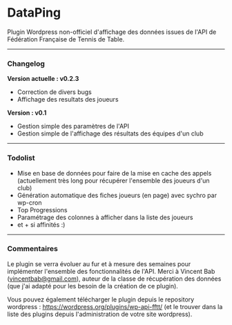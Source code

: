 # DataPing

Plugin Wordpress non-officiel d'affichage des données issues de l'API de Fédération Française de Tennis de Table.

----------------------------------------------------------------------------------

### Changelog

**Version actuelle : v0.2.3**

* Correction de divers bugs
* Affichage des resultats des joueurs

**Version : v0.1**

* Gestion simple des paramètres de l'API
* Gestion simple de l'affichage des résultats des équipes d'un club

----------------------------------------------------------------------------------

### Todolist

* Mise en base de données pour faire de la mise en cache des appels (actuellement très long pour récupérer l'ensemble des joueurs d'un club)
* Génération automatique des fiches joueurs (en page) avec sychro par wp-cron
* Top Progressions
* Paramétrage des colonnes à afficher dans la liste des joueurs
* et + si affinités :)

----------------------------------------------------------------------------------

### Commentaires

Le plugin se verra évoluer au fur et à mesure des semaines pour implémenter l'ensemble des fonctionnalités de l'API.
Merci à Vincent Bab (vincentbab@gmail.com), auteur de la classe de récupération des données (que j'ai adapté pour les besoin de la création de ce plugin).

Vous pouvez également télécharger le plugin depuis le repository wordpress : https://wordpress.org/plugins/wp-api-fftt/ (et le trouver dans la liste des plugins depuis l'administration de votre site wordpress).



